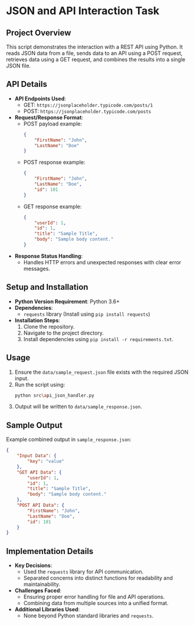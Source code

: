 # JSON and API Interaction Task

## Project Overview
This script demonstrates the interaction with a REST API using Python. It reads JSON data from a file, sends data to an API using a POST request, retrieves data using a GET request, and combines the results into a single JSON file.

## API Details
- **API Endpoints Used**:
  - GET: `https://jsonplaceholder.typicode.com/posts/1`
  - POST: `https://jsonplaceholder.typicode.com/posts`
- **Request/Response Format**:
  - POST payload example:
    ```json
    {
        "FirstName": "John",
        "LastName": "Doe"
    }
    ```
  - POST response example:
    ```json
    {
        "FirstName": "John",
        "LastName": "Doe",
        "id": 101
    }
    ```
  - GET response example:
    ```json
    {
        "userId": 1,
        "id": 1,
        "title": "Sample Title",
        "body": "Sample body content."
    }
    ```
- **Response Status Handling**:
  - Handles HTTP errors and unexpected responses with clear error messages.

## Setup and Installation
- **Python Version Requirement**: Python 3.6+
- **Dependencies**:
  - `requests` library (Install using `pip install requests`)
- **Installation Steps**:
  1. Clone the repository.
  2. Navigate to the project directory.
  3. Install dependencies using `pip install -r requirements.txt`.

## Usage
1. Ensure the `data/sample_request.json` file exists with the required JSON input.
2. Run the script using:
   ```bash
   python src\api_json_handler.py
   ```
3. Output will be written to `data/sample_response.json`.

## Sample Output
Example combined output in `sample_response.json`:
```json
{
    "Input Data": {
        "key": "value"
    },
    "GET API Data": {
        "userId": 1,
        "id": 1,
        "title": "Sample Title",
        "body": "Sample body content."
    },
    "POST API Data": {
        "FirstName": "John",
        "LastName": "Doe",
        "id": 101
    }
}
```

## Implementation Details
- **Key Decisions**:
  - Used the `requests` library for API communication.
  - Separated concerns into distinct functions for readability and maintainability.
- **Challenges Faced**:
  - Ensuring proper error handling for file and API operations.
  - Combining data from multiple sources into a unified format.
- **Additional Libraries Used**:
  - None beyond Python standard libraries and `requests`.

